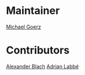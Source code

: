# Maintainer

[Michael Goerz](http://michaelgoerz.net)

# Contributors

[Alexander Blach](https://twitter.com/Lextar)
[Adrian Labbé](https://labbe.me)
